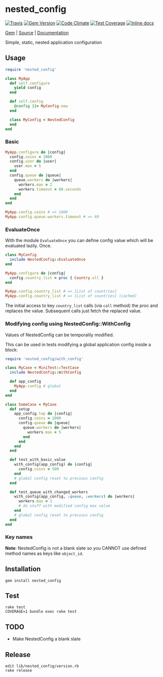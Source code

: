 [github]: https://github.com/neopoly/nested_config
[doc]: http://rubydoc.info/github/neopoly/nested_config/master/file/README.md
[gem]: https://rubygems.org/gems/nested_config
[travis]: https://travis-ci.org/neopoly/nested_config
[codeclimate]: https://codeclimate.com/github/neopoly/nested_config
[inchpages]: https://inch-ci.org/github/neopoly/nested_config

# nested_config

[![Travis](https://img.shields.io/travis/neopoly/nested_config.svg?branch=master)][travis]
[![Gem Version](https://img.shields.io/gem/v/nested_config.svg)][gem]
[![Code Climate](https://img.shields.io/codeclimate/github/neopoly/nested_config.svg)][codeclimate]
[![Test Coverage](https://codeclimate.com/github/neopoly/nested_config/badges/coverage.svg)][codeclimate]
[![Inline docs](https://inch-ci.org/github/neopoly/nested_config.svg?branch=master&style=flat)][inchpages]

[Gem][gem] |
[Source][github] |
[Documentation][doc]

Simple, static, nested application configuration

## Usage

```ruby
require 'nested_config'

class MyApp
  def self.configure
    yield config
  end

  def self.config
    @config ||= MyConfig.new
  end

  class MyConfig < NestedConfig
  end
end
```

### Basic

```ruby
MyApp.configure do |config|
  config.coins = 1000
  config.user do |user|
    user.max = 5
  end
  config.queue do |queue|
    queue.workers do |workers|
      workers.max = 2
      workers.timeout = 60.seconds
    end
  end
end

MyApp.config.coins # => 1000
MyApp.config.queue.workers.timeout # => 60
```

### EvaluateOnce

With the module `EvaluateOnce` you can define config value which will be
evaluated lazily. Once.

```ruby
class MyConfig
  include NestedConfig::EvaluateOnce
end

MyApp.configure do |config|
  config.country_list = proc { Country.all }
end

MyApp.config.country_list # => [List of countries]
MyApp.config.country_list # => [List of countries] (cached)
```

The initial access to key `country_list` calls (via `call` method) the proc
and replaces the value. Subsequent calls just fetch the replaced value.

### Modifying config using NestedConfig::WithConfig

Values of NestedConfig can be temporalily modified.

This can be used in tests modifying a global application config inside a
block:

```ruby
require 'nested_config/with_config'

class MyCase < MiniTest::TestCase
  include NestedConfig::WithConfig

  def app_config
    MyApp.config # global
  end
end

class SomeCase < MyCase
  def setup
    app_config.tap do |config|
      config.coins = 1000
      config.queue do |queue|
        queue.workers do |workers|
          workers.max = 5
        end
      end
    end
  end

  def test_with_basic_value
    with_config(app_config) do |config|
      config.coins = 500
    end
    # global config reset to previous config
  end

  def test_queue_with_changed_workers
    with_config(app_config, :queue, :workers) do |workers|
      workers.max = 1
      # do stuff with modified config max value
    end
    # global config reset to previous config
  end
end
```

### Key names

**Note**: NestedConfig is not a blank slate so you CANNOT use defined method
names as keys like `object_id`.

## Installation

    gem install nested_config

## Test

    rake test
    COVERAGE=1 bundle exec rake test

## TODO

*   Make NestedConfig a blank slate


## Release

    edit lib/nested_config/version.rb
    rake release

